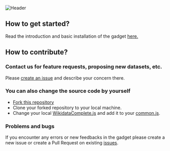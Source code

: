 ![Header](https://encrypted-tbn0.gstatic.com/images?q=tbn:ANd9GcTlskhIz6gXRuCb3V6crsN0MOqT60QSoUs3lA&usqp=CAU)

## How to get started?
Read the introduction and basic installation of the gadget [here.](https://github.com/Dhairya3124/Wikidata-Complete-Gadget/blob/main/README.md)

## How to contribute?

### Contact us for feature requests, proposing new datasets, etc.

Please [create an issue](https://github.com/Dhairya3124/Wikidata-Complete-Gadget/issues/new) and describe your concern there.

### You can also change the source code by yourself

- [Fork this repository](https://github.com/Dhairya3124/Wikidata-Complete-Gadget/fork)
- Clone your forked repository to your local machine.
- Change your local [WikidataComplete.js](https://github.com/Dhairya3124/Wikidata-Complete-Gadget/blob/main/WikidataComplete-Gadget.js) and add it to your [common.js](https://www.wikidata.org/wiki/Special:MyPage/common.js).

### Problems and bugs

If you encounter any errors or new feedbacks in the gadget please create a new issue or create a Pull Request on existing [issues](https://github.com/Dhairya3124/Wikidata-Complete-Gadget/issues).

